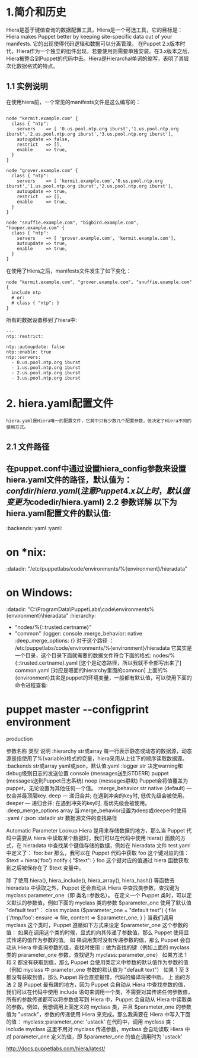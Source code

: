 
# 1.简介和历史

Hiera是基于键值查询的数据配置工具，Hiera是一个可选工具，它的目标是：Hiera makes Puppet better by keeping site-specific data out of your manifests.
它的出现使得代码逻辑和数据可以分离管理。
在Puppet 2.x版本时代，Hiera作为一个独立的组件出现，若要使用则需要单独安装。在3.x版本之后，Hiera被整合到Puppet的代码中去。Hiera是Hierarchal单词的缩写，表明了其层次化数据格式的特点。
## 1.1 实例说明
在使用hiera前，一个常见的manifests文件是这么编写的：

```

node "kermit.example.com" {
  class { "ntp":
    servers    => [ '0.us.pool.ntp.org iburst','1.us.pool.ntp.org iburst','2.us.pool.ntp.org iburst','3.us.pool.ntp.org iburst'],
    autoupdate => false,
    restrict   => [],
    enable     => true,
  }
}

node "grover.example.com" {
  class { "ntp":
    servers    => [ 'kermit.example.com','0.us.pool.ntp.org iburst','1.us.pool.ntp.org iburst','2.us.pool.ntp.org iburst'],
    autoupdate => true,
    restrict   => [],
    enable     => true,
  }
}

node "snuffie.example.com", "bigbird.example.com", "hooper.example.com" {
  class { "ntp":
    servers    => [ 'grover.example.com', 'kermit.example.com'],
    autoupdate => true,
    enable     => true,
  }
}

```

在使用了Hiera之后，manifests文件发生了如下变化：

```
node "kermit.example.com", "grover.example.com", "snuffie.example.com" {
  include ntp
  # or:
  # class { "ntp": }
}
```

所有的数据设置移到了hiera中:

```
---
ntp::restrict:
 -
ntp::autoupdate: false
ntp::enable: true
ntp::servers:
  - 0.us.pool.ntp.org iburst
  - 1.us.pool.ntp.org iburst
  - 2.us.pool.ntp.org iburst
  - 3.us.pool.ntp.org iburst
```

# 2.  hiera.yaml配置文件
    hiera.yaml是Hiera唯一的配置文件，它其中只有少数几个配置参数，但决定了Hiera不同的使用方式。

## 2.1 文件路径
   在puppet.conf中通过设置hiera_config参数来设置hiera.yaml文件的路径，默认值为：$confdir/hiera.yaml      (注意Puppet 4.x以上时，默认值变更为$codedir/hiera.yaml)
2.2 参数详解
以下为hiera.yaml配置文件的默认值:
---
:backends: yaml
:yaml:
  # on *nix:
  :datadir: "/etc/puppetlabs/code/environments/%{environment}/hieradata"
  # on Windows:
  :datadir: "C:\ProgramData\PuppetLabs\code\environments\%{environment}\hieradata"
:hierarchy:
  - "nodes/%{::trusted.certname}"
  - "common"
:logger: console
:merge_behavior: native
:deep_merge_options: {}
对于这个路径 ： /etc/puppetlabs/code/environments/%{environment}/hieradata 它其实是一个目录，这个目录下面就需要的数据文件符合下面的格式:
nodes/%{::trusted.certname}.yaml [这个是动态路径，所以我就不全部写出来了]
common.yaml [对应是嗯面的hierarchy里面的common]
上面的%{environment}其实是puppet的环境变量，一般都有默认值，可以使用下面的命令进程查看:
# puppet master --configprint environment
production


参数名称
类型	说明
:hierarchy
str或array	每一行表示静态或动态的数据源，动态源是指使用了%{variable}格式的变量，hiera采用从上往下的顺序读取数据源。
:backends
str或array	yaml或json，默认值:yaml
:logger
str	
决定warning和debug级别日志的发送位置
console (messages送到STDERR)
puppet (messages送到Puppet日志系统)
noop (messages静默)
Puppet会将值覆盖为puppet，无论设置为其他任何一个值。
:merge_behavior 
str	
native (default) — 仅合并最顶层key.
deep — 递归合并; 在遇到冲突的key时, 低优先级会被使用。
deeper — 递归合并; 在遇到冲突的key时, 高优先级会被使用。
:deep_merge_options
array	当:merge_behavior设置为deep或deeper时使用
:yaml / :json
:datadir
 str	 数据源文件的查找路径

Automatic Parameter Lookup
Hiera 是用来存储数据的地方，那么当 Puppet 代码中需要从 hiera 中读取某个数据时，我们可以在代码中使用 hiera() 函数的方式，在 hieradata 中查找某个键值存储的数据，例如在 hieradata 文件 test.yaml 中定义了：
 foo: bar
那么，我可以在 Puppet 代码中获取 foo 这个键对应的值：
$text = hiera('foo')
notify { "$text": }
foo 这个键对应的值通过 hiera 函数获取到之后被保存在了 $text 变量中。

除 了使用 hiera(), hiera_include(), hiera_array(), hiera_hash() 等函数去 hieradata 中读取之外，Puppet 还会自动从 Hiera 中查找类参数，查找键为 myclass:parameter_one（即 类名::参数名）。
在定义一个 Puppet 类时，可以定义默认的参数值，例如下面的 myclass 类的参数 $parameter_one 使用了默认值 "default text"：
class myclass ($parameter_one = "default text") {
  file {'/tmp/foo':
    ensure  => file,
    content => $parameter_one,
  }
}
当我们调用 myclass 这个类时，Puppet 遵循如下方式来设定 $parameter_one 这个参数的值：
如果在调用这个类的时候，显式的向其传递了参数值，那么 Puppet 使用显式传递的值作为参数的值。
如 果调用类时没有传递参数的值，那么 Puppet 会自动从 Hiera 中查询参数的值，查找时使用 <CLASS NAME>::<PARAMETER NAME> 做为查找的键（例如上面的 myclass 类的 prarameter_one 参数，查找键为 myclass::parameter_one）
如果方法 1 和 2 都没有获取到值，那么 Puppet 会使用类定义中参数的默认值作为参数的值（例如 myclass 中 prameter_one 参数的默认值为 "default text"）
如果 1 至 3 都没有获取到值，那么 Puppet 将会直接报错，代码的编译将被中断。
上 面的方法 2 是 Puppet 最有趣的地方，因为 Puppet 会自动从 Hiera 中查找参数的值，我们可以在代码中使用 include 语句来调用一个类，不需要对其传递任何参数值，所有的参数传递都可以将参数值写到 Hiera 中，Puppet 会自动从 Hiera 中读取类的参数。例如，我想调用上面定义的 myclass 类，并且 $parameter_one 的参数值为 "ustack"，参数的传递使用 Hiera 来完成。那么我需要在 Hiera 中写入下面的值：
myclass::parameter_one: 'ustack'
在代码中，调用 myclass 类：
include myclass
这里不用对 myclass 传递参数，myclass 会自动读取 Hiera 中对 parameter_one 定义的值，即 $parameter_one 的值在调用时为 'ustack'




http://docs.puppetlabs.com/hiera/latest/
